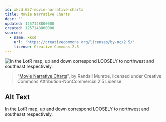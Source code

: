 ```yaml
---
id: xkcd.657-movie-narrative-charts
title: Movie Narrative Charts
desc: ''
updated: 1257148800000
created: 1257148800000
sources:
  - name: xkcd
    url: 'https://creativecommons.org/licenses/by-nc/2.5/'
    license: Creative Commons 2.5
---
```

![In the LotR map, up and down correspond LOOSELY to northwest and southeast respectively.](https://imgs.xkcd.com/comics/movie_narrative_charts.png)
> "[Movie Narrative Charts](https://xkcd.com/657/)", by Randall Munroe, licensed under Creative Commons Attribution-NonCommercial 2.5 License

## Alt Text
In the LotR map, up and down correspond LOOSELY to northwest and southeast respectively.
